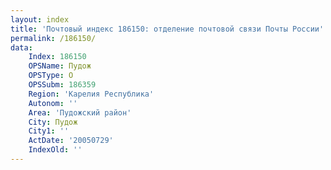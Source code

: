 ```yaml
---
layout: index
title: 'Почтовый индекс 186150: отделение почтовой связи Почты России'
permalink: /186150/
data:
    Index: 186150
    OPSName: Пудож
    OPSType: О
    OPSSubm: 186359
    Region: 'Карелия Республика'
    Autonom: ''
    Area: 'Пудожский район'
    City: Пудож
    City1: ''
    ActDate: '20050729'
    IndexOld: ''
---
```

